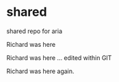 shared
======

shared repo for aria

Richard was here

Richard was here ... edited within GIT

Richard was here again.
